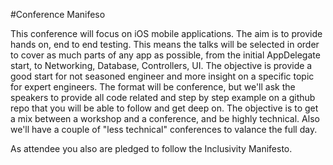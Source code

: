 #Conference Manifeso

This conference will focus on iOS mobile applications. The aim is to provide hands on, end to end testing.
This means the talks will be selected in order to cover as much parts of any app as possible, from the initial AppDelegate start, to Networking, Database, Controllers, UI.
The objective is provide a good start for not seasoned engineer and more insight on a specific topic for expert engineers.
The format will be conference, but we'll ask the speakers to provide all code related and step by step example on a github repo that you will be able to follow and get deep on.
The objective is to get a mix between a workshop and a conference, and be highly technical. Also we'll have a couple of "less technical" conferences to valance the full day.

As attendee you also are pledged to follow the Inclusivity Manifesto.